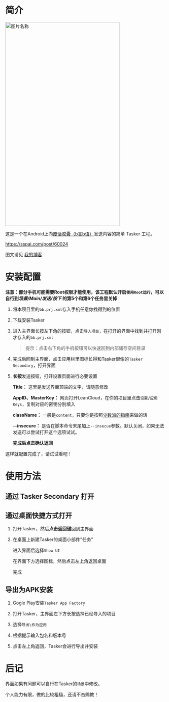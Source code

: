 # 简介

<img src="https://i.loli.net/2020/04/22/Hy7kwJL8FDr6I5O.png" width = "360" height = "640" alt="图片名称" align=center />

这是一个在Android上向[废话胶囊（b言b语）](https://github.com/daibor/nonsense.fun)发送内容的简单 Tasker 工程。

https://sspai.com/post/60024

图文请见 [我的博客](https://jimlee2002.github.io/posts/4394c3fa.html)

# 安装配置

**注意：部分手机可能需要Root权限才能使用，该工程默认开启``使用Root运行``，可以自行到*场景/Main/发送/按下* 的第5个和第6个任务里关掉**

1. 将本项目里的``bb.prj.xml``存入手机任意你找得到的位置

2. 下载安装Tasker

3. 进入主界面长按左下角的按钮，点击`导入项目`，在打开的界面中找到并打开刚才存入的`bb.prj.xml`

   > 提示：点击右下角的手机按钮可以快速回到内部储存空间目录
   >
   
4. 完成后回到主界面，点击应用栏里图标长得和Tasker很像的`Tasker Secondary`，打开界面

5. **长按**发送按钮，打开设置页面进行必要设置

   **Title：** 这里是发送界面顶端的文字，请随意修改

   **AppID、MasterKey：** 网页打开LeanCloud，在你的项目里点击``设置/应用Keys``，复制对应的密钥分别填入

   **className：** 一般是`content`，只要你是按照[少数派的指南](https://sspai.com/post/60024)来做的话

   **--insecure：** 是否在脚本命令末尾加上`--insecue`参数。默认关闭，如果无法发送可以尝试打开这个选项试试。
   
   **完成后点击确认返回**

这样就配置完成了，请试试看吧！

# 使用方法

## 通过 Tasker Secondary 打开

## 通过桌面快捷方式打开

1. 打开Tasker，然后**点击返回键**回到主界面

2. 在桌面上新建Tasker的桌面小部件"任务"

   进入界面后选择`Show UI`

   在界面下方选择图标，然后点击左上角返回桌面

   完成

## 导出为APK安装

1. Gogle Play安装`Tasker App Factory`

2. 打开Tasker，主界面左下方长按选择已经导入的项目

3. 选择`导出\作为应用`

4. 根据提示输入包名和版本号

5. 点击左上角返回，Tasker会进行导出并安装

# 后记

界面如果有问题可以自行在Tasker的`场景`中修改。

个人能力有限，做的比较粗糙，还请不吝赐教！
